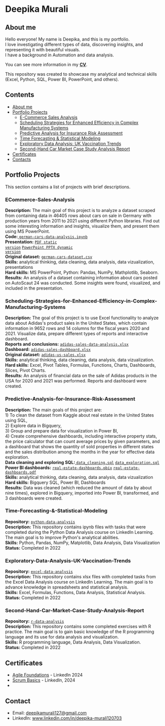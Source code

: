 # Deepika Murali
## About me
Hello everyone! My name is Deepika, and this is my portfolio.<br>
I love investigating different types of data, discovering insights, and representing it with beautiful visuals.<br>
I have a background in Automation and data analysis.<br>

You can see more information in my [**CV**](https://github.com/Deepikamurali07/Main/blob/main/CV_Deepika%20Murali.pdf).

This repository was created to showcase my analytical and technical skills (Excel, Python, SQL, Power BI, PowerPoint, and others).
## Contents
* [About me](#about-me)
* [Portfolio Projects](#portfolio-projects)
  - [E-Commerce Sales Analysis](#ECommerce-Sales-Analysis)
  - [Scheduling Strategies for Enhanced Efficiency in Complex Manufacturing Systems](#Scheduling-Strategies-for-Enhanced-Efficiency-in-Complex-Manufacturing-Systems) 
  - [Predictive Analysis for Insurance Risk Assessment](#Predictive-Analysis-for-Insurance-Risk-Assessment)
  - [Time Forecasting & Statistical Modeling](#Time-Forecasting-&-Statistical-Modeling)
  - [Exploratory Data Analysis: UK Vaccination Trends](#Exploratory-Data-Analysis-UK-Vaccination-Trends)
  - [Second-Hand Car Market Case Study Analysis Report](#Second-Hand-Car-Market-Case-Study-Analysis-Report)
* [Certificates](#certificates)
* [Contacts](#contacts)
## Portfolio Projects
This section contains a list of projects with brief descriptions.
### ECommerce-Sales-Analysis
**Description:** The main goal of this project is to analyze a dataset scraped from  containing data in 46405 rows about cars on sale in Germany with production years from 2011 to 2021 using different Python libraries. Find out some interesting information and insights, visualize them, and present them using MS PowerPoint.<br>
**Code:**<a href = "">
  <code>german-cars-data-analysis.ipynb</code></a><br>
**Presentation:** <a href = "">
  <code>PDF static version</code></a> <a href = "">
  <code>PowerPoint PPTX dynamic version</code></a><br>
**Original dataset:** <a href = "">
  <code>german-cars-dataset.csv</code></a><br>
**Skills:** analytical thinking, data cleaning, data analysis, data vizualization, presentations<br>
**Hard skills:** MS PowerPoint, Python: Pandas, NumPy, Mathplotlib, Seaborn. <br>
**Results:** An analysis of a dataset containing information about cars posted on AutoScaut 24 was conducted. Some insights were found, visualized, and included in the presentation.
### Scheduling-Strategies-for-Enhanced-Efficiency-in-Complex-Manufacturing-Systems
**Description:** The goal of this project is to use Excel functionality to analyze data about Adidas's product sales in the United States, which contain information in 9652 rows and 14 columns for the fiscal years 2020 and 2021. Visualize data, prepare different types of reports and interactive dashboard. <br>
**Reports and conclusions:** <a href = "">
  <code>adidas-sales-data-analysis.xlsx</code></a> <br>
**Dashboard:** <a href = "">
  <code>adidas-sales-dashboard.xlsx</code></a> <br>
**Original dataset:** <a href = "">
  <code>adidas-us-sales.xlsx</code></a><br>
**Skills:** analytical thinking, data cleaning, data analysis, data vizualization.<br>
**Hard skills:** Excel, Pivot Tables, Formulas, Functions, Charts, Dashboards, Slices, Pivot Charts.<br>
**Results:** An analysis of financial data on the sale of Adidas products in the USA for 2020 and 2021 was performed. Reports and dashboard were created. 
### Predictive-Analysis-for-Insurance-Risk-Assessment
**Description:** The main goals of this project are: <br> 1) To clean the dataset from Kaggle about real estate in the United States using SQL, <br>2) Explore data in Bigquery, <br> 3) Group and prepare data for visualization in Power BI, <br> 4) Create comprehensive dashboards, including interactive property stats, the price calculator that can count average prices by given parameters, and a dashboard that shows the quantity of sold properties in different states and the sales distribution among the months in the year for effective data exploration. <br>
**Data cleaning and exploring SQL:**<a href = "">
  <code>data_cleaning.sql</code></a> <a href = "">
  <code>data_exploration.sql</code></a><br> 
**Power BI dashboards:** <a href = "">
  <code>real-estate-dashboards.pbix</code></a> <a href = "">
  <code>real-estate-dashboards.pdf</code></a><br>
**Skills:** analytical thinking, data cleaning, data analysis, data vizualization<br>
**Hard skills:** Bigquery SQL, Power BI, Dashboards <br>
**Results:** Data was cleaned (which reduced the amount of data by about nine times), explored in Bigquery, imported into Power BI, transformed, and 3 dashboards were created.
### Time-Forecasting-&-Statistical-Modeling
**Repository:** <a href = "">
  <code>python-data-analysis</code></a> <br> 
**Description:** This repository contains ipynb files with tasks that were completed during the Python Data Analysis course on LinkedIn Learning. The main goal is to improve Python's analytical abilities. <br>
**Skills:** Python, Pandas, NumPy, Matplotlib, Data Analysis, Data Visualization <br>
**Status:** Completed in 2022
### Exploratory-Data-Analysis-UK-Vaccination-Trends
**Repository:** <a href = "">
  <code>excel-data-analysis</code></a> <br>
**Description:** This repository contains xlsx files with completed tasks from the Excel Data Analysis course on LinkedIn Learning. The main goal is to advance knowledge in spreadsheets and statistical analysis. <br>
**Skills:** Excel, Formulas, Functions, Data Analysis, Statistical Analysis. <br>
**Status:** Completed in 2022
### Second-Hand-Car-Market-Case-Study-Analysis-Report
**Repository:** <a href = "">
  <code>r-data-analysis</code></a> <br>
**Description:** This repository contains some completed exercises with R practice. The main goal is to gain basic knowledge of the R programming language and its use for data analysis and visualization.<br>
**Skills:** R programming language, Data Analysis, Data Visualization. <br> 
**Status:** Completed in 2022
## Certificates
* [Agile Foundations]() - LinkedIn 2024
* [Scrum Basics]() - LinkedIn, 2024
* 
## Contact
* Email: deepikamurali127@gmail.com
* LinkedIn: www.linkedin.com/in/deepika-murali120703
